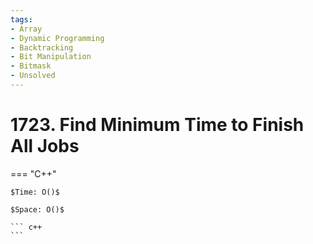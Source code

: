 ```yaml
---
tags:
- Array
- Dynamic Programming
- Backtracking
- Bit Manipulation
- Bitmask
- Unsolved
---
```



# 1723. Find Minimum Time to Finish All Jobs

=== "C++"

    $Time: O()$

    $Space: O()$

    ``` c++
    ```